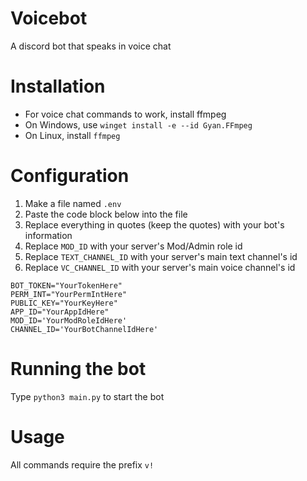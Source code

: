# Voicebot

A discord bot that speaks in voice chat

# Installation

- For voice chat commands to work, install ffmpeg
- On Windows, use `winget install -e --id Gyan.FFmpeg`
- On Linux, install `ffmpeg`

# Configuration

1. Make a file named `.env`
2. Paste the code block below into the file
3. Replace everything in quotes (keep the quotes) with your bot's information
4. Replace `MOD_ID` with your server's Mod/Admin role id
5. Replace `TEXT_CHANNEL_ID` with your server's main text channel's id
6. Replace `VC_CHANNEL_ID` with your server's main voice channel's id

```
BOT_TOKEN="YourTokenHere"
PERM_INT="YourPermIntHere"
PUBLIC_KEY="YourKeyHere"
APP_ID="YourAppIdHere"
MOD_ID='YourModRoleIdHere'
CHANNEL_ID='YourBotChannelIdHere'
```

# Running the bot

Type `python3 main.py` to start the bot

# Usage

All commands require the prefix `v!`
